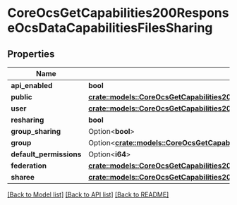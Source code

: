 # CoreOcsGetCapabilities200ResponseOcsDataCapabilitiesFilesSharing

## Properties

Name | Type | Description | Notes
------------ | ------------- | ------------- | -------------
**api_enabled** | **bool** |  | 
**public** | [**crate::models::CoreOcsGetCapabilities200ResponseOcsDataCapabilitiesFilesSharingPublic**](core_ocs_get_capabilities_200_response_ocs_data_capabilities_files_sharing_public.md) |  | 
**user** | [**crate::models::CoreOcsGetCapabilities200ResponseOcsDataCapabilitiesFilesSharingUser**](core_ocs_get_capabilities_200_response_ocs_data_capabilities_files_sharing_user.md) |  | 
**resharing** | **bool** |  | 
**group_sharing** | Option<**bool**> |  | [optional]
**group** | Option<[**crate::models::CoreOcsGetCapabilities200ResponseOcsDataCapabilitiesFilesSharingGroup**](core_ocs_get_capabilities_200_response_ocs_data_capabilities_files_sharing_group.md)> |  | [optional]
**default_permissions** | Option<**i64**> |  | [optional]
**federation** | [**crate::models::CoreOcsGetCapabilities200ResponseOcsDataCapabilitiesFilesSharingFederation**](core_ocs_get_capabilities_200_response_ocs_data_capabilities_files_sharing_federation.md) |  | 
**sharee** | [**crate::models::CoreOcsGetCapabilities200ResponseOcsDataCapabilitiesFilesSharingSharee**](core_ocs_get_capabilities_200_response_ocs_data_capabilities_files_sharing_sharee.md) |  | 

[[Back to Model list]](../README.md#documentation-for-models) [[Back to API list]](../README.md#documentation-for-api-endpoints) [[Back to README]](../README.md)


